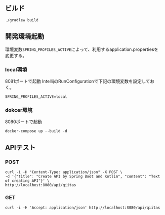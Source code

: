 ## ビルド
```
./gradlew build
```

## 開発環境起動
環境変数`SPRING_PROFILES_ACTIVE`によって、利用するapplication.propertiesを変更する。
### local環境
8081ポートで起動
IntellijのRunConfigurationで下記の環境変数を設定しておく。
```
SPRING_PROFILES_ACTIVE=local
```

### dokcer環境
8080ポートで起動
```
docker-compose up --build -d
```

## APIテスト
### POST

```
curl -i -H "Content-Type: application/json" -X POST \
-d '{"title": "Create API by Spring Boot and Kotlin", "content": "Text of creating API"}' \
http://localhost:8080/api/qiitas
```

### GET
```
curl -i -H 'Accept: application/json' http://localhost:8080/api/qiitas
```
